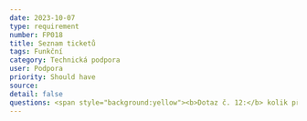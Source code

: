 ```yaml
---
date: 2023-10-07
type: requirement
number: FP018
title: Seznam ticketů
tags: Funkční
category: Technická podpora
user: Podpora
priority: Should have
source: 
detail: false
questions: <span style="background:yellow"><b>Dotaz č. 12:</b> kolik předpokládáte, že bude na technické podpoře pracovníků?</span> <span style="background:yellow"><b>Dotaz č. 13:</b>jakým způsobem chcete přijímat dotazy? Pouze textově přes mobilní aplikaci nebo i telefonicky?</span> 
---
```


